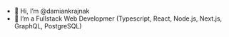- 👋 Hi, I’m @damiankrajnak
- 👀 I’m a Fullstack Web Developmer (Typescript, React, Node.js, Next.js, GraphQL, PostgreSQL)

<!---
damiankrajnak/damiankrajnak is a ✨ special ✨ repository because its `README.md` (this file) appears on your GitHub profile.
You can click the Preview link to take a look at your changes.
--->
